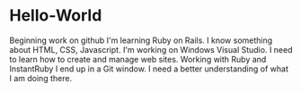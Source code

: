 # Hello-World
Beginning work on github
I'm learning Ruby on Rails. I know something about HTML, CSS, Javascript. I'm working on Windows Visual Studio.
I need to learn how to create and manage web sites.
Working with Ruby and InstantRuby I end up in a Git window. I need a better understanding of what I am doing there.
